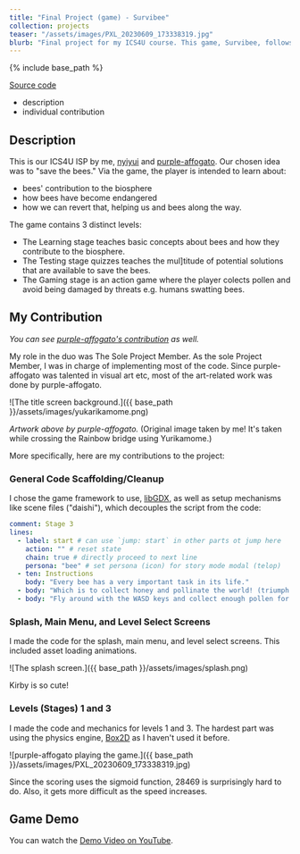 ```yaml
---
title: "Final Project (game) - Survibee"
collection: projects
teaser: "/assets/images/PXL_20230609_173338319.jpg"
blurb: "Final project for my ICS4U course. This game, Survibee, follows the path of a bee that learns about how humans are hurting everyone by e.g. using pesticides."
---
```


{% include base_path %}

[Source code](https://github.com/nyiyui/koseihoryuen)

- description
- individual contribution

## Description

This is our ICS4U ISP by me, [nyiyui](https://nyiyui.ca) and [purple-affogato](https://github.com/purple-affogato).
Our chosen idea was to "save the bees." Via the game, the player is intended to learn about:
- bees' contribution to the biosphere
- how bees have become endangered
- how we can revert that, helping us and bees along the way.

The game contains 3 distinct levels:
- The Learning stage teaches basic concepts about bees and how they contribute to the biosphere.
- The Testing stage quizzes teaches the mul]titude of potential solutions that are available to save the bees.
- The Gaming stage is an action game where the player colects pollen and avoid being damaged by threats e.g. humans swatting bees.

## My Contribution

*You can see [purple-affogato's contribution](https://purpleaffogatoicsportfolio.wordpress.com/isp/) as well.*

My role in the duo was The Sole Project Member. As the sole Project Member, I was in charge of implementing most of the code.
Since purple-affogato was talented in visual art etc, most of the art-related work was done by purple-affogato.

![The title screen background.]({{ base_path }}/assets/images/yukarikamome.png)

*Artwork above by purple-affogato.* (Original image taken by me! It's taken while crossing the Rainbow bridge using Yurikamome.)

More specifically, here are my contributions to the project:

### General Code Scaffolding/Cleanup 

I chose the game framework to use, [libGDX](https://libgdx.com/), as well as setup mechanisms like scene files ("daishi"), which decouples the script from the code:

```yaml
comment: Stage 3
lines:
  - label: start # can use `jump: start` in other parts ot jump here
    action: "" # reset state
    chain: true # directly proceed to next line
    persona: "bee" # set persona (icon) for story mode modal (telop)
  - ten: Instructions
    body: "Every bee has a very important task in its life."
  - body: "Which is to collect honey and pollinate the world! (triumph emoji)"
  - body: "Fly around with the WASD keys and collect enough pollen for your bee colony!"
```

### Splash, Main Menu, and Level Select Screens

I made the code for the splash, main menu, and level select screens. This included asset loading animations.

![The splash screen.]({{ base_path }}/assets/images/splash.png)

Kirby is so cute!

### Levels (Stages) 1 and 3

I made the code and mechanics for levels 1 and 3. The hardest part was using the physics engine, [Box2D](https://box2d.org/) as I haven't used it before.

![purple-affogato playing the game.]({{ base_path }}/assets/images/PXL_20230609_173338319.jpg)

Since the scoring uses the sigmoid function, 28469 is surprisingly hard to do. Also, it gets more difficult as the speed increases.

## Game Demo

You can watch the [Demo Video on YouTube](https://youtu.be/T95pYZif1uA).
